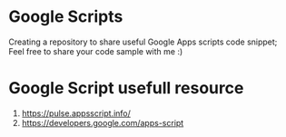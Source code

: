 # Google Scripts

Creating a repository to share useful Google Apps scripts code snippet; Feel free to share your code sample with me :)



















# Google Script usefull resource
1. https://pulse.appsscript.info/
2. https://developers.google.com/apps-script

